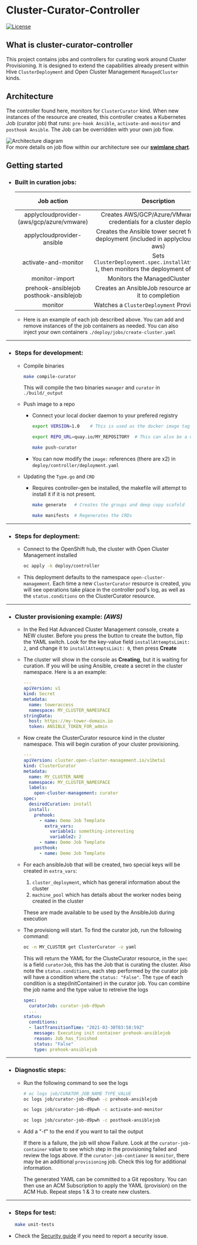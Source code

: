 # Cluster-Curator-Controller

[![License](https://img.shields.io/:license-apache-blue.svg)](http://www.apache.org/licenses/LICENSE-2.0.html)

## What is cluster-curator-controller
This project contains jobs and controllers for curating work around Cluster Provisioning. It is designed to extend the capabilities already present within Hive `ClusterDeployment` and Open Cluster Management `ManagedCluster` kinds.

## Architecture
The controller found here, monitors for `ClusterCurator` kind.  When new instances of the resource are created, this controller creates a Kubernetes Job (curator job) that runs: `pre-hook Ansible`, `activate-and-monitor` and `posthook Ansible`.  The Job can be overridden with your own job flow.

![Architecture diagram](docs/ansiblejob-flow.png "Architecture")\
For more details on job flow within our architecture see our [**swimlane chart**](https://swimlanes.io/u/kGNg12_Vw).

## Getting started

- ### Built in curation jobs:

  | Job action | Description | Cloud Provider | Cluster Curator |
  | :---------:| :---------: | :------------: | :----------------: |
  |applycloudprovider-(aws/gcp/azure/vmware)| Creates AWS/GCP/Azure/VMware related credentials for a cluster deployment | X | X |
  |applycloudprovider-ansible | Creates the Ansible tower secret for a cluster deployment (included in applycloudprovider-aws) | X | X |
  | activate-and-monitor | Sets `ClusterDeployment.spec.installAttempsLimit: 1`, then monitors the deployment of the cluster | | X | 
  | monitor-import | Monitors the ManagedCluster import | | X |
  | prehook-ansiblejob posthook-ansiblejob | Creates an AnsibleJob resource and monitors it to completion |  | X |
  | monitor | Watches a `ClusterDeployment` Provisioning Job | | |


  - Here is an example of each job described above. You can add and remove instances of the job containers as needed. You can also inject your own containers `./deploy/jobs/create-cluster.yaml`

---

- ### Steps for development:

  - Compile binaries
    ```bash
    make compile-curator
    ```
    This will compile the two binaries `manager` and `curator` in `./build/_output`

  - Push image to a repo
    
    * Connect your local docker daemon to your prefered registry
      ```bash
      export VERSION=1.0    # This is used as the docker image tag

      export REPO_URL=quay.io/MY_REPOSITORY  # This can also be a docker registry

      make push-curator
      ```
    * You can now modify the `image:` references (there are x2) in `deploy/controller/deployment.yaml`

  - Updating the `Type.go` and `CRD`
  
    * Requires controller-gen be installed, the makefile will attempt to install it if it is not present.
      ``` bash
      make generate   # Creates the groups and deep copy scafold

      make manifests  # Regenerates the CRDs
      ```

---

- ### Steps for deployment:
  - Connect to the OpenShift hub, the cluster  with Open Cluster Management installed
    ```bash
    oc apply -k deploy/controller
    ```
  - This deployment defaults to the namespace `open-cluster-management`. Each time a new `ClusterCurator` resource is created, you will see operations take place in the controller pod's log, as well as the `status.conditions` on the ClusterCurator resource.

---

- ### Cluster provisioning example: _(AWS)_

  * In the Red Hat Advanced Cluster Management console, create a NEW cluster. Before you press the button to create the button, flip the YAML switch.  Look for the key-value field `installAttemptsLimit: 2`, and change it to `installAttemptsLimit: 0`, then press **Create**

  * The cluster will show in the console as **Creating**, but it is waiting for curation. If you will be using Ansible, create a secret in the cluster namespace. Here is a an example:
    ```yaml
    ---
    apiVersion: v1
    kind: Secret
    metadata:
      name: toweraccess
      namespace: MY_CLUSTER_NAMESPACE
    stringData:
      host: https://my-tower-domain.io
      token: ANSIBLE_TOKEN_FOR_admin  
    ```

  * Now create the ClusterCurator resource kind in the cluster namespace. This will begin curation of your cluster provisioning.
    ```yaml
    ---
    apiVersion: cluster.open-cluster-management.io/v1beta1
    kind: ClusterCurator
    metadata:
      name: MY_CLUSTER_NAME
      namespace: MY_CLUSTER_NAMESPACE
      labels:
        open-cluster-management: curator
    spec:
      desiredCuration: install
      install:
        prehook:
          - name: Demo Job Template
            extra_vars:
              variable1: something-interesting
              variable2: 2
          - name: Demo Job Template
        posthook:
          - name: Demo Job Template
    ```
  * For each ansibleJob that will be created, two special keys will be created in `extra_vars`:
    1. `cluster_deployment`, which has general information about the cluster
    2. `machine_pool` which has details about the worker nodes being created in the cluster
    
    These are made available to be used by the AnsibleJob during execution

  * The provisiong will start. To find the curator job, run the following command:
    ```bash
    oc -n MY_CLUSTER get ClusterCurator -o yaml
    ```
    This will return the YAML for the ClusteCurator resource, in the `spec` is a field `curatorJob`, this has the Job that is curating the cluster. Also note the `status.conditions`, each step performed by the curator job will have a condition where the `status: "False"`. The `type` of each condition is a step(InitContainer) in the curator job. You can combine the job name and the type value to retreive the logs
    ```yaml
    spec:
      curatorJob: curator-job-d9pwh
      ...
    status:
      conditions:
      - lastTransitionTime: "2021-03-30T03:58:59Z"
        message: Executing init container prehook-ansiblejob
        reason: Job_has_finished
        status: "False"
        type: prehook-ansiblejob
  
    ```

---

- ### Diagnostic steps:
  
  - Run the following command to see the logs
    ```bash
    # oc logs job/CURATOR_JOB_NAME TYPE_VALUE
    oc logs job/curator-job-d9pwh -c prehook-ansiblejob

    oc logs job/curator-job-d9pwh -c activate-and-monitor

    oc logs job/curator-job-d9pwh -c posthook-ansiblejob
    ```
  - Add a "-f" to the end if you want to tail the output

    If there is a failure, the job will show Failure.  Look at the `curator-job-container` value to see which step in the provisioning failed and review the logs above. If the `curator-job-contianer` is `monitor`, there may be an additional `provisioning` job. Check this log for additional information.

    The generated YAML can be committed to a Git repository. You can then use an ACM Subscription to apply the YAML (provision) on the ACM Hub.  Repeat steps 1 & 3 to create new clusters.

---

- ### Steps for test:

  ```bash
  make unit-tests
  ```

- Check the [Security guide](SECURITY.md) if you need to report a security issue.
